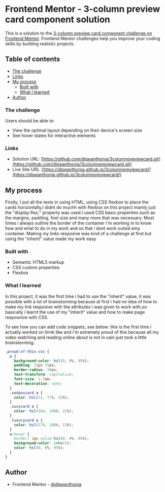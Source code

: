 # Frontend Mentor - 3-column preview card component solution

This is a solution to the [3-column preview card component challenge on Frontend Mentor](https://www.frontendmentor.io/challenges/3column-preview-card-component-pH92eAR2-). Frontend Mentor challenges help you improve your coding skills by building realistic projects.

## Table of contents

  - [The challenge](#the-challenge)
  - [Links](#links)
- [My process](#my-process)
  - [Built with](#built-with)
  - [What I learned](#what-i-learned)
- [Author](#author)



### The challenge

Users should be able to:

- View the optimal layout depending on their device's screen size
- See hover states for interactive elements

### Links

- Solution URL: [https://github.com/dipeanthonia/3columnpreviewcard.git](https://github.com/dipeanthonia/3columnpreviewcard.git)
- Live Site URL: [https://dipeanthonia.github.io/3columnpreviewcard/](https://dipeanthonia.github.io/3columnpreviewcard/)

## My process

Firstly, I put all the texts in using HTML, using CSS flexbox to place the cards horizontally,I didnt do muchh with flexbox on this project mainly just the "display:flex;" property was used.I used CSS basic properties such as the margins, padding, font size and many more that was necessary. Most times i always outline the border of the container i'm working in to know how and what to do in my work and so that i dont work outsid emy container. Making my links resposive was kind of a challenge at first but using the "inherit" value made my work easy

### Built with

- Semantic HTML5 markup
- CSS custom properties
- Flexbox

### What I learned

In this project, it was the first time i had to use the "inherit" value, it was possible with a lot of brainstorming because at first i had no idea of how to make my link resposive with the attributes i was given to work with,so basically i learnt the use of my "inherit" value and how to make page resposnive with CSS.

To see how you can add code snippets, see below:
this is the first time i actually worked on linnk like and i'm extremely proud of this because all my video watching and reading online about is not in vain just took a little brainstorming.

```css
.proud-of-this-css {
  a {
    background-color: hsl(0, 0%, 95%);
    padding: 15px 25px;
    border-radius: 30px;
    text-transform: capitalize;
    font-size: 1.5em;
    text-decoration: none;
  }
  .sedanscard a {
    color: hsl(31, 77%, 52%);
  }
  .suvscard a {
    color: hsl(184, 100%, 22%);
  }
  .luxurycard a {
    color: hsl(179, 100%, 13%);
  }
  a:hover {
    border: 2px solid hsl(0, 0%, 95%);
    background-color: inherit;
    color: hsl(0, 0%, 95%);
  }
}
```

## Author

- Frontend Mentor - [@dipeanthonia](https://www.frontendmentor.io/profile/dipeanthonia)

